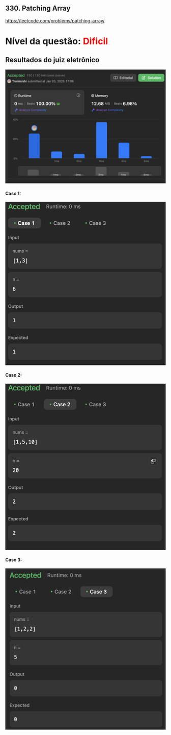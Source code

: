 ## 330. Patching Array

https://leetcode.com/problems/patching-array/

# Nível da questão:  <span style="color: red;">Dificil</span>

## Resultados do juiz eletrônico

![](/assets/Result_dificil1.png)

#### Caso 1:

![](/assets/Case1_dificil1.png)

#### Caso 2:

![](/assets/Case2_dificil1.png)

#### Caso 3:

![](/assets/Case3_dificil1.png)

